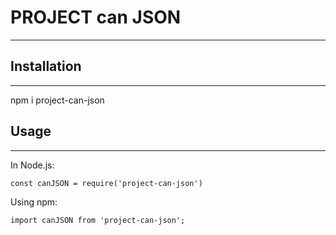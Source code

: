 # PROJECT can JSON  
---

## Installation
---

npm i project-can-json


## Usage
---

In Node.js:
```
const canJSON = require('project-can-json')
```
Using npm:
```
import canJSON from 'project-can-json';
```
